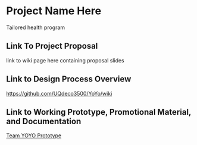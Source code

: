 # Project Name Here
Tailored health program
## Link To Project Proposal
link to wiki page here containing proposal slides

## Link to Design Process Overview
https://github.com/UQdeco3500/YoYo/wiki

## Link to Working Prototype, Promotional Material, and Documentation  
[Team YOYO Prototype](https://www.figma.com/file/twK711Rp8ojkd1WtZMg0NA/DECO3500-prototype?type=design&node-id=0%3A1&mode=design&t=IfqQAPCEmQdVXYWP-1)
